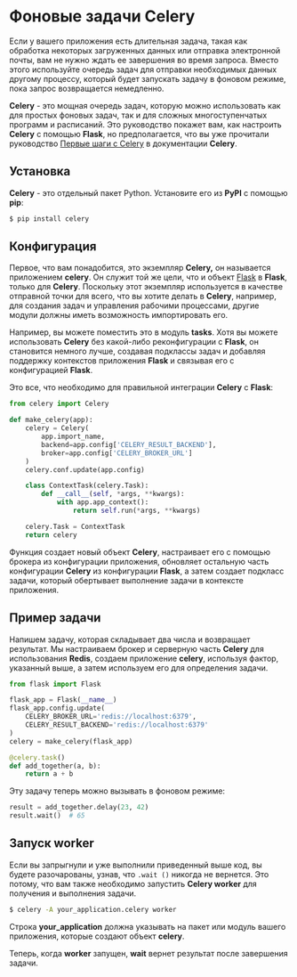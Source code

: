 # Фоновые задачи Celery

Если у вашего приложения есть длительная задача, такая как обработка некоторых загруженных данных или отправка электронной почты, вам не нужно ждать ее завершения во время запроса. Вместо этого используйте очередь задач для отправки необходимых данных другому процессу, который будет запускать задачу в фоновом режиме, пока запрос возвращается немедленно.

**Celery** - это мощная очередь задач, которую можно использовать как для простых фоновых задач, так и для сложных многоступенчатых программ и расписаний. Это руководство покажет вам, как настроить **Celery** с помощью **Flask**, но предполагается, что вы уже прочитали руководство [Первые шаги с Celery](https://docs.celeryproject.org/en/latest/getting-started/first-steps-with-celery.html) в документации **Celery**.

## Установка

**Celery** - это отдельный пакет Python. Установите его из **PyPI** с помощью **pip**:

```bash
$ pip install celery
```

## Конфигурация

Первое, что вам понадобится, это экземпляр **Celery,** он называется приложением **celery**. Он служит той же цели, что и объект [Flask](../api-dokumentaciya-flask/obekt-prilozheniya-flask.md#klass-flask-flask) в **Flask**, только для **Celery**. Поскольку этот экземпляр используется в качестве отправной точки для всего, что вы хотите делать в **Celery**, например, для создания задач и управления рабочими процессами, другие модули должны иметь возможность импортировать его.

Например, вы можете поместить это в модуль **tasks**. Хотя вы можете использовать **Celery** без какой-либо реконфигурации с **Flask**, он становится немного лучше, создавая подклассы задач и добавляя поддержку контекстов приложения **Flask** и связывая его с конфигурацией **Flask**.

Это все, что необходимо для правильной интеграции **Celery** с **Flask**:

```python
from celery import Celery

def make_celery(app):
    celery = Celery(
        app.import_name,
        backend=app.config['CELERY_RESULT_BACKEND'],
        broker=app.config['CELERY_BROKER_URL']
    )
    celery.conf.update(app.config)

    class ContextTask(celery.Task):
        def __call__(self, *args, **kwargs):
            with app.app_context():
                return self.run(*args, **kwargs)

    celery.Task = ContextTask
    return celery
```

Функция создает новый объект **Celery**, настраивает его с помощью брокера из конфигурации приложения, обновляет остальную часть конфигурации **Celery** из конфигурации **Flask**, а затем создает подкласс задачи, который обертывает выполнение задачи в контексте приложения.

## Пример задачи

Напишем задачу, которая складывает два числа и возвращает результат. Мы настраиваем брокер и серверную часть **Celery** для использования **Redis**, создаем приложение **celery**, используя фактор, указанный выше, а затем используем его для определения задачи.

```python
from flask import Flask

flask_app = Flask(__name__)
flask_app.config.update(
    CELERY_BROKER_URL='redis://localhost:6379',
    CELERY_RESULT_BACKEND='redis://localhost:6379'
)
celery = make_celery(flask_app)

@celery.task()
def add_together(a, b):
    return a + b
```

Эту задачу теперь можно вызывать в фоновом режиме:

```python
result = add_together.delay(23, 42)
result.wait()  # 65
```

## Запуск worker

Если вы запрыгнули и уже выполнили приведенный выше код, вы будете разочарованы, узнав, что `.wait ()` никогда не вернется. Это потому, что вам также необходимо запустить **Celery worker** для получения и выполнения задачи.

```bash
$ celery -A your_application.celery worker
```

Строка **your\_application** должна указывать на пакет или модуль вашего приложения, которые создают объект **celery**.

Теперь, когда **worker** запущен, **wait** вернет результат после завершения задачи.
